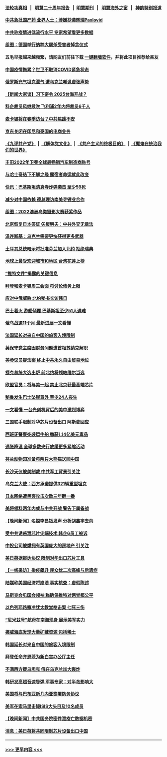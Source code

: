 #### [法轮功真相](https://github.com/gfw-breaker/truth/blob/master/README.md?t=0) &nbsp;&nbsp;|&nbsp;&nbsp; [明慧二十周年报告](https://github.com/gfw-breaker/mh-reports/blob/master/README.md?t=0) &nbsp;&nbsp;|&nbsp;&nbsp;[明慧期刊](https://github.com/gfw-breaker/mh-qikan) &nbsp;&nbsp;|&nbsp;&nbsp; [明慧海外之窗](https://github.com/gfw-breaker/mh-news/blob/master/README.md?t=0) &nbsp;&nbsp;|&nbsp;&nbsp; [神韵特别报道](https://github.com/gfw-breaker/mh-news/blob/master/shenyun.md?t=0)
#### [中共急批国产药 业界人士：涉嫌抄袭辉瑞Paxlovid](../pages/nsc418/n13918868.md?t=01310643) 
#### [中共称疫情进低流行水平 专家希望看更多数据](../pages/nsc418/n13918708.md?t=01310643) 
#### [组图：德国举行纳粹大屠杀受害者悼念仪式](../pages/nsc418/n13918554.md?t=01310643) 
#### 五毛举报越来越频繁，请网友们前往下载 [一键翻墙软件](https://github.com/gfw-breaker/ssr-accounts)，并将此项目推荐给亲友
#### [中国疫情拖累？世卫不取消COVID紧急状态](../pages/nsc418/n13918852.md?t=01310643) 
#### [俄罗斯充气坦克泄气 遭乌克兰嘲讽虚张声势](../pages/nsc418/n13918832.md?t=01310643) 
#### [【新闻大家谈】习下密令 2025台海开战？](../pages/nsc418/n13918835.md?t=01310643) 
#### [科企裁员风继续吹 飞利浦2年内将裁员6千人](../pages/nsc418/n13918842.md?t=01310643) 
#### [麦卡锡将在春季访台？中共焦躁不安](../pages/nsc418/n13918837.md?t=01310643) 
#### [京东关闭在印尼和泰国的电商业务](../pages/nsc418/n13918822.md?t=01310643) 
#### [《九评共产党》](https://github.com/begood0513/9ping.md/blob/master/README.md) &nbsp;|&nbsp; [《解体党文化》](../../../../jtdwh.md/blob/master/README.md)  &nbsp;|&nbsp; [《共产主义的终极目的》](../../../../gczydzjmd.md/blob/master/README.md) &nbsp;|&nbsp; [《魔鬼在统治我们的世界》](../../../../mgztzwmdsj.md/blob/master/README.md) 
#### [丰田2022年卫冕全球最畅销汽车制造商称号](../pages/nsc418/n13918724.md?t=01310643) 
#### [与哈士奇结下不解之缘 露宿者命运就此改变](../pages/nsc418/n13918481.md?t=01310643) 
#### [快讯：巴基斯坦清真寺炸弹袭击 至少59死](../pages/nsc418/n13918642.md?t=01310643) 
#### [减少对中国依赖 德总理访南美寻锂业合作](../pages/nsc418/n13918526.md?t=01310643) 
#### [组图：2022澳洲鸟类摄影大赛获奖作品](../pages/nsc418/n13918440.md?t=01310643) 
#### [北京恢复日本签证 矢板明夫：中共外交无章法](../pages/nsc418/n13918256.md?t=01310643) 
#### [泽连斯基：乌克兰需要更快获得更多武器](../pages/nsc418/n13918201.md?t=01310643) 
#### [土耳其总统暗示将批准芬兰加入北约 拒绝瑞典](../pages/nsc418/n13918061.md?t=01310643) 
#### [地球上最受欢迎城市和地区 台湾花莲上榜](../pages/nsc418/n13918031.md?t=01310643) 
#### [“推特文件”揭露的关键信息](../pages/nsc418/n13917283.md?t=01310643) 
#### [拜登和麦卡锡周三会面 将讨论债务上限](../pages/nsc418/n13918039.md?t=01310643) 
#### [应对中俄威胁 北约秘书长访韩日](../pages/nsc418/n13917930.md?t=01310643) 
#### [巴士着火 游船倾覆 巴基斯坦至少51人遇难](../pages/nsc418/n13918004.md?t=01310643) 
#### [俄乌战逾11个月 最新进展一文看懂](../pages/nsc418/n13917994.md?t=01310643) 
#### [法国延长对来自中国的旅客入境限制](../pages/nsc418/n13917269.md?t=01310643) 
#### [英保守党主席因财务问题遭首相苏纳克解职](../pages/nsc418/n13917825.md?t=01310643) 
#### [美参议员提法案 终止中共永久自由贸易地位](../pages/nsc418/n13916826.md?t=01310643) 
#### [捷克总统大选出炉 前北约将领帕维尔当选](../pages/nsc418/n13917503.md?t=01310643) 
#### [欧盟官员：将与美一起 禁止北京获最高端芯片](../pages/nsc418/n13917511.md?t=01310643) 
#### [秘鲁发生巴士坠崖意外 至少24人丧生](../pages/nsc418/n13917439.md?t=01310643) 
#### [一文看懂 一台光刻机背后的美中激烈博弈](../pages/nsc418/n13916976.md?t=01310643) 
#### [三国联手限制对华芯片设备出口 阿斯麦回应](../pages/nsc418/n13917368.md?t=01310643) 
#### [西班牙警察突袭运牛船 缴获1.14亿美元毒品](../pages/nsc418/n13917318.md?t=01310643) 
#### [通胀降温 全球多数央行放缓更多紧缩活动](../pages/nsc418/n13917363.md?t=01310643) 
#### [芬兰动物园准备将两只大熊猫送回中国](../pages/nsc418/n13917327.md?t=01310643) 
#### [长沙天仪被美制裁 中共军工背景引关注](../pages/nsc418/n13917061.md?t=01310643) 
#### [乌克兰大使：西方承诺提供321辆重型坦克](../pages/nsc418/n13917251.md?t=01310643) 
#### [日本网络遭黑客攻击次数三年翻一番](../pages/nsc418/n13917182.md?t=01310643) 
#### [美将领料两年内或与中共开战 警告下属备战](../pages/nsc418/n13917109.md?t=01310643) 
#### [【晚间新闻】名探李昌钰发声 分析胡鑫宇去向](../pages/nsc418/n13917122.md?t=01310643) 
#### [受中共诱惑泄芯片尖端技术 韩企6员工被诉](../pages/nsc418/n13917101.md?t=01310643) 
#### [中投公司被爆拥有英国庞大的房地产 引关注](../pages/nsc418/n13917040.md?t=01310643) 
#### [美日荷据报达协议 限制对华出口芯片工具](../pages/nsc418/n13916908.md?t=01310643) 
#### [【一线采访】染疫飙升 民众忧二次高峰与后遗症](../pages/nsc418/n13916848.md?t=01310643) 
#### [陆媒称美国经济将崩溃 事实核查：虚假陈述](../pages/nsc418/n13916657.md?t=01310643) 
#### [马斯克会见国会领袖 称确保推特对两党都公平](../pages/nsc418/n13916895.md?t=01310643) 
#### [以色列耶路撒冷犹太教堂枪击案 七死三伤](../pages/nsc418/n13916875.md?t=01310643) 
#### [“尼米兹号”航母在南海现身 展示美军实力](../pages/nsc418/n13916851.md?t=01310643) 
#### [挪威海底发现大量矿藏资源 包括稀土](../pages/nsc418/n13916767.md?t=01310643) 
#### [韩国延长对来自中国的旅客入境限制](../pages/nsc418/n13916802.md?t=01310643) 
#### [拜登任命齐恩茨为新白宫办公厅主任](../pages/nsc418/n13916800.md?t=01310643) 
#### [不满西方援乌坦克 俄在乌克兰加大轰炸](../pages/nsc418/n13916734.md?t=01310643) 
#### [韩研发高超音速导弹 军事专家：对半岛影响大](../pages/nsc418/n13916646.md?t=01310643) 
#### [美国将与巴布亚新几内亚签署防务协议](../pages/nsc418/n13916634.md?t=01310643) 
#### [美军在索马里击毙ISIS大头目及10名成员](../pages/nsc418/n13916630.md?t=01310643) 
#### [【晚间新闻】中共国务院密件泄疫亡数据机密](../pages/nsc418/n13916632.md?t=01310643) 
#### [消息：美日荷将共同限制芯片设备出口中国](../pages/nsc418/n13916444.md?t=01310643) 

----
#### [ >>> 更早内容 <<< ](../indexes/nsc418-earlier.md)
